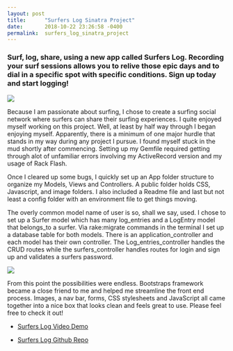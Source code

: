 ```yaml
---
layout: post
title:      "Surfers Log Sinatra Project"
date:       2018-10-22 23:26:58 -0400
permalink:  surfers_log_sinatra_project
---
```




### Surf, log, share, using a new app called Surfers Log. Recording your surf sessions allows you to relive those epic days and to dial in a specific spot with specific conditions. Sign up today and start logging!

![](https://surfheatercom.files.wordpress.com/2017/01/sportofkings.gif?w=376)

Because I am passionate about surfing, I chose to create a surfing social network where surfers can share their surfing experiences. I quite enjoyed myself working on this project. Well, at least by half way through I began enjoying myself. Apparently, there is a minimum of one major hurdle that stands in my way during any project I pursue. I found myself stuck in the mud shortly after commencing. Setting up my Gemfile required getting through alot of unfamiliar errors involving my ActiveRecord version and my usage of Rack Flash.

Once I cleared up some bugs, I quickly set up an App folder structure to organize my Models, Views and Controllers. A public folder holds CSS, Javascript, and image folders. I also included a Readme file and last but not least a config folder with an environment file to get things moving.

The overly common model name of user is so, shall we say, used. I chose to set up a Surfer model which has many log_entries and a LogEntry model that belongs_to a surfer. Via rake:migrate commands in the terminal I set up a database table for both models. There is an application_controller and each model has their own controller. The Log_entries_controller handles the CRUD routes while the surfers_controller handles routes for login and sign up and validates a surfers password. 

![](https://media.giphy.com/media/xT0GqJfdLcrcpSbZf2/giphy.gif)

From this point the possibilities were endless. Bootstraps framework became a close friend to me and helped me streamline the front end process. Images, a nav bar, forms, CSS stylesheets and JavaScript all came together into a nice box that looks clean and feels great to use. Please feel free to check it out!

* [Surfers Log Video Demo](https://youtu.be/PpkXoG4JFLY)

* [Surfers Log Github Repo](https://github.com/Xplor8r/surfers-log)


